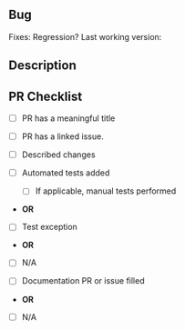 <!-- DO NOT MODIFY OR DELETE THIS TEMPLATE. IT IS USED IN AUTOMATION. -->
## Bug

<!-- Search https://github.com/NuGet/Home/issues, and create one if you can't find a suitable issue. -->
<!-- Paste the full link, like https://github.com/nuget/home/issues/1000. GitHub will render is neatly. -->
Fixes:
Regression? Last working version:

## Description
<!-- Add details about the fix. Include any information that would help the maintainer review this change effective. -->

## PR Checklist

- [ ] PR has a meaningful title
- [ ] PR has a linked issue.
- [ ] Described changes

- [ ] Automated tests added
  - [ ] If applicable, manual tests performed
- **OR**
<!-- Describe why you haven't added automation. -->
- [ ] Test exception
- **OR**
- [ ] N/A <!-- Infrastructure, documentation etc. -->

<!-- Please link the PR/issue if appropriate -->
- [ ] Documentation PR or issue filled
- **OR**
- [ ] N/A
